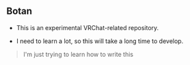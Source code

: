 ## Botan

- This is an experimental VRChat-related repository.

- I need to learn a lot, so this will take a long time to develop.

> I'm just trying to learn how to write this
